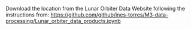 Download the location from the Lunar Orbiter Data Website following the instructions from:
https://github.com/github/ines-torres/M3-data-processing/Lunar_orbiter_data_products.ipynb
